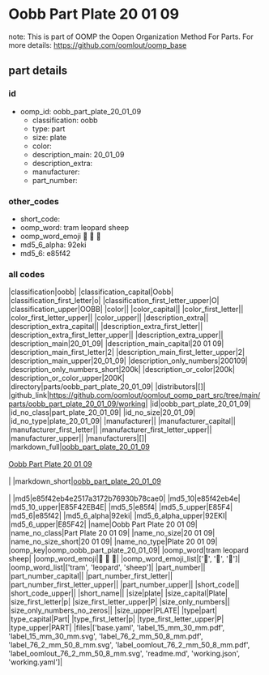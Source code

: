 # Oobb Part Plate 20 01 09  

note: This is part of OOMP the Oopen Organization Method For Parts. For more details: https://github.com/oomlout/oomp_base

##  part details





### id
* oomp_id: oobb_part_plate_20_01_09
  * classification: oobb
  * type: part
  * size: plate
  * color: 
  * description_main: 20_01_09
  * description_extra: 
  * manufacturer: 
  * part_number: 

### other_codes
* short_code: 
* oomp_word: tram leopard sheep
* oomp_word_emoji :tram: :leopard: :sheep:
* md5_6_alpha: 92eki
* md5_6: e85f42

### all codes 
|classification|oobb|
|classification_capital|Oobb|
|classification_first_letter|o|
|classification_first_letter_upper|O|
|classification_upper|OOBB|
|color||
|color_capital||
|color_first_letter||
|color_first_letter_upper||
|color_upper||
|description_extra||
|description_extra_capital||
|description_extra_first_letter||
|description_extra_first_letter_upper||
|description_extra_upper||
|description_main|20_01_09|
|description_main_capital|20 01 09|
|description_main_first_letter|2|
|description_main_first_letter_upper|2|
|description_main_upper|20_01_09|
|description_only_numbers|200109|
|description_only_numbers_short|200k|
|description_or_color|200k|
|description_or_color_upper|200K|
|directory|parts/oobb_part_plate_20_01_09|
|distributors|[]|
|github_link|https://github.com/oomlout/oomlout_oomp_part_src/tree/main/parts/oobb_part_plate_20_01_09/working|
|id|oobb_part_plate_20_01_09|
|id_no_class|part_plate_20_01_09|
|id_no_size|20_01_09|
|id_no_type|plate_20_01_09|
|manufacturer||
|manufacturer_capital||
|manufacturer_first_letter||
|manufacturer_first_letter_upper||
|manufacturer_upper||
|manufacturers|[]|
|markdown_full|[oobb_part_plate_20_01_09](https://github.com/oomlout/oomlout_oomp_part_src/tree/main/parts/oobb_part_plate_20_01_09/working)<br>[](https://github.com/oomlout/oomlout_oomp_part_src/tree/main/parts/oobb_part_plate_20_01_09/working)<br>[Oobb Part Plate 20 01 09](https://github.com/oomlout/oomlout_oomp_part_src/tree/main/parts/oobb_part_plate_20_01_09/working)<br><br>|
|markdown_short|[oobb_part_plate_20_01_09](https://github.com/oomlout/oomlout_oomp_part_src/tree/main/parts/oobb_part_plate_20_01_09/working)<br><br>|
|md5|e85f42eb4e2517a3172b76930b78cae0|
|md5_10|e85f42eb4e|
|md5_10_upper|E85F42EB4E|
|md5_5|e85f4|
|md5_5_upper|E85F4|
|md5_6|e85f42|
|md5_6_alpha|92eki|
|md5_6_alpha_upper|92EKI|
|md5_6_upper|E85F42|
|name|Oobb Part Plate 20 01 09|
|name_no_class|Part Plate 20 01 09|
|name_no_size|20 01 09|
|name_no_size_short|20 01 09|
|name_no_type|Plate 20 01 09|
|oomp_key|oomp_oobb_part_plate_20_01_09|
|oomp_word|tram leopard sheep|
|oomp_word_emoji|:tram: :leopard: :sheep:|
|oomp_word_emoji_list|[':tram:', ':leopard:', ':sheep:']|
|oomp_word_list|['tram', 'leopard', 'sheep']|
|part_number||
|part_number_capital||
|part_number_first_letter||
|part_number_first_letter_upper||
|part_number_upper||
|short_code||
|short_code_upper||
|short_name||
|size|plate|
|size_capital|Plate|
|size_first_letter|p|
|size_first_letter_upper|P|
|size_only_numbers||
|size_only_numbers_no_zeros||
|size_upper|PLATE|
|type|part|
|type_capital|Part|
|type_first_letter|p|
|type_first_letter_upper|P|
|type_upper|PART|
|files|['base.yaml', 'label_15_mm_30_mm.pdf', 'label_15_mm_30_mm.svg', 'label_76_2_mm_50_8_mm.pdf', 'label_76_2_mm_50_8_mm.svg', 'label_oomlout_76_2_mm_50_8_mm.pdf', 'label_oomlout_76_2_mm_50_8_mm.svg', 'readme.md', 'working.json', 'working.yaml']|
